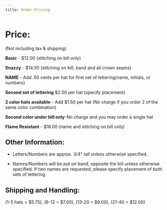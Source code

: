 ```yaml
---
title: Order Pricing
---
```


# Price:
(Not including tax & shipping)

**Basic** - $12.00 (stitching on bill only)

**Snazzy** - $14.50 (stitching on bill, band and all crown seams)

**NAME** - Add .50 cents per hat for first set of lettering(name, initials, or numbers)

**Second set of lettering** $2.50 per hat (specify placement)

**2 color hats available** - Add $1.50 per hat (No charge if you order 2 of the same color combination)

**Second color under bill only**-No charge and you may order a single hat

**Flame Resistant** - $16.00 (name and stitching on bill only)

## Other Information:


* Letters/Numbers are approx. 3/4" tall unless otherwise specified.

* Names/Numbers will be put on band, opposite the bill unless otherwise specified.
If two names are requested, please specify placement of both sets of lettering.

## Shipping and Handling:

(1-5 hats = $5.75), (6-12 = $7.00), (13-20 = $9.00), (21-40 = $12.00)
